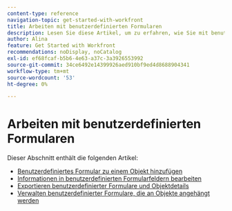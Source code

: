 ```yaml
---
content-type: reference
navigation-topic: get-started-with-workfront
title: Arbeiten mit benutzerdefinierten Formularen
description: Lesen Sie diese Artikel, um zu erfahren, wie Sie mit benutzerdefinierten Formularen in Adobe Workfront arbeiten.
author: Alina
feature: Get Started with Workfront
recommendations: noDisplay, noCatalog
exl-id: ef68fcaf-b5b6-4e63-a37c-3a3926553992
source-git-commit: 34ce6492e14399926aed910bf9ed4d8688904341
workflow-type: tm+mt
source-wordcount: '53'
ht-degree: 0%

---
```


# Arbeiten mit benutzerdefinierten Formularen

Dieser Abschnitt enthält die folgenden Artikel:

* [Benutzerdefiniertes Formular zu einem Objekt hinzufügen](../../workfront-basics/work-with-custom-forms/add-a-custom-form-to-an-object.md)
* [Informationen in benutzerdefinierten Formularfeldern bearbeiten](../../workfront-basics/work-with-custom-forms/edit-custom-forms.md)
* [Exportieren benutzerdefinierter Formulare und Objektdetails](../../workfront-basics/work-with-custom-forms/export-custom-forms-details.md)
* [Verwalten benutzerdefinierter Formulare, die an Objekte angehängt werden](../../workfront-basics/work-with-custom-forms/manage-custom-forms-attached-to-objects.md)
